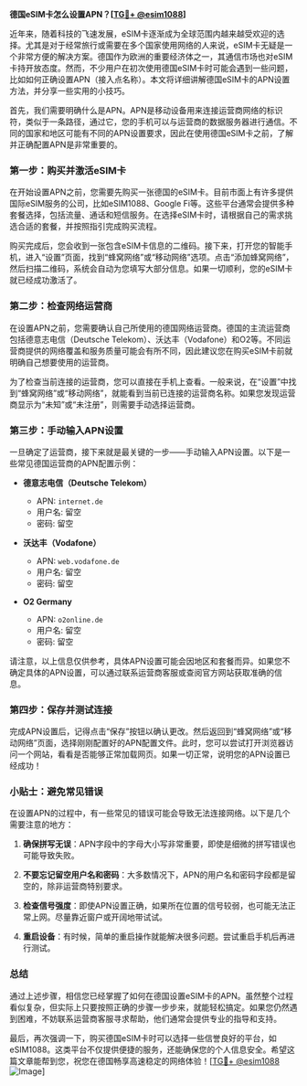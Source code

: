 **德国eSIM卡怎么设置APN？[[TG💪+ @esim1088](https://t.me/s/esim1088)]**

近年来，随着科技的飞速发展，eSIM卡逐渐成为全球范围内越来越受欢迎的选择。尤其是对于经常旅行或需要在多个国家使用网络的人来说，eSIM卡无疑是一个非常方便的解决方案。德国作为欧洲的重要经济体之一，其通信市场也对eSIM卡持开放态度。然而，不少用户在初次使用德国eSIM卡时可能会遇到一些问题，比如如何正确设置APN（接入点名称）。本文将详细讲解德国eSIM卡的APN设置方法，并分享一些实用的小技巧。

首先，我们需要明确什么是APN。APN是移动设备用来连接运营商网络的标识符，类似于一条路径，通过它，您的手机可以与运营商的数据服务器进行通信。不同的国家和地区可能有不同的APN设置要求，因此在使用德国eSIM卡之前，了解并正确配置APN是非常重要的。

### **第一步：购买并激活eSIM卡**
在开始设置APN之前，您需要先购买一张德国的eSIM卡。目前市面上有许多提供国际eSIM服务的公司，比如eSIM1088、Google Fi等。这些平台通常会提供多种套餐选择，包括流量、通话和短信服务。在选择eSIM卡时，请根据自己的需求挑选合适的套餐，并按照指引完成购买流程。

购买完成后，您会收到一张包含eSIM卡信息的二维码。接下来，打开您的智能手机，进入“设置”页面，找到“蜂窝网络”或“移动网络”选项。点击“添加蜂窝网络”，然后扫描二维码，系统会自动为您填写大部分信息。如果一切顺利，您的eSIM卡就已经成功激活了。

### **第二步：检查网络运营商**
在设置APN之前，您需要确认自己所使用的德国网络运营商。德国的主流运营商包括德意志电信（Deutsche Telekom）、沃达丰（Vodafone）和O2等。不同运营商提供的网络覆盖和服务质量可能会有所不同，因此建议您在购买eSIM卡前就明确自己想要使用的运营商。

为了检查当前连接的运营商，您可以直接在手机上查看。一般来说，在“设置”中找到“蜂窝网络”或“移动网络”，就能看到当前已连接的运营商名称。如果您发现运营商显示为“未知”或“未注册”，则需要手动选择运营商。

### **第三步：手动输入APN设置**
一旦确定了运营商，接下来就是最关键的一步——手动输入APN设置。以下是一些常见德国运营商的APN配置示例：

- **德意志电信（Deutsche Telekom）**
  - APN: `internet.de`
  - 用户名: 留空
  - 密码: 留空

- **沃达丰（Vodafone）**
  - APN: `web.vodafone.de`
  - 用户名: 留空
  - 密码: 留空

- **O2 Germany**
  - APN: `o2online.de`
  - 用户名: 留空
  - 密码: 留空

请注意，以上信息仅供参考，具体APN设置可能会因地区和套餐而异。如果您不确定具体的APN设置，可以通过联系运营商客服或查阅官方网站获取准确的信息。

### **第四步：保存并测试连接**
完成APN设置后，记得点击“保存”按钮以确认更改。然后返回到“蜂窝网络”或“移动网络”页面，选择刚刚配置好的APN配置文件。此时，您可以尝试打开浏览器访问一个网站，看看是否能够正常加载网页。如果一切正常，说明您的APN设置已经成功！

### **小贴士：避免常见错误**
在设置APN的过程中，有一些常见的错误可能会导致无法连接网络。以下是几个需要注意的地方：

1. **确保拼写无误**：APN字段中的字母大小写非常重要，即使是细微的拼写错误也可能导致失败。
   
2. **不要忘记留空用户名和密码**：大多数情况下，APN的用户名和密码字段都是留空的，除非运营商特别要求。

3. **检查信号强度**：即使APN设置正确，如果所在位置的信号较弱，也可能无法正常上网。尽量靠近窗户或开阔地带试试。

4. **重启设备**：有时候，简单的重启操作就能解决很多问题。尝试重启手机后再进行测试。

### **总结**
通过上述步骤，相信您已经掌握了如何在德国设置eSIM卡的APN。虽然整个过程看似复杂，但实际上只要按照正确的步骤一步步来，就能轻松搞定。如果您仍然遇到困难，不妨联系运营商客服寻求帮助，他们通常会提供专业的指导和支持。

最后，再次强调一下，购买德国eSIM卡时可以选择一些信誉良好的平台，如eSIM1088。这类平台不仅提供便捷的服务，还能确保您的个人信息安全。希望这篇文章能帮到您，祝您在德国畅享高速稳定的网络体验！[[TG💪+ @esim1088](https://t.me/s/esim1088) ![Image](https://i.postimg.cc/4NQfJmqS/Snipaste-2025-05-13-00-14-12.png)]